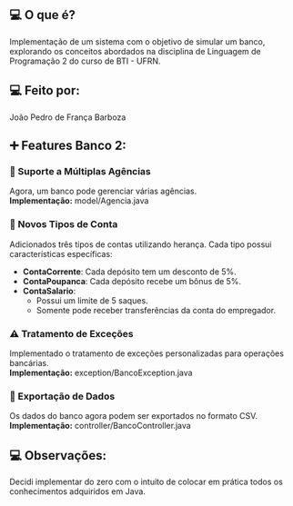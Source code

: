 <h2 id="sobre">💻 O que é?</h2>
Implementação de um sistema com o objetivo de simular um banco, explorando os conceitos abordados na disciplina de Linguagem de Programação 2 do curso de BTI - UFRN.

<h2 id="equipe">💻 Feito por:</h2>
João Pedro de França Barboza

<h2 id="novidades">➕ Features Banco 2:</h2>

### 🏦 Suporte a Múltiplas Agências
Agora, um banco pode gerenciar várias agências.  
**Implementação:** model/Agencia.java

### 🧾 Novos Tipos de Conta
Adicionados três tipos de contas utilizando herança. Cada tipo possui características específicas:  
- **ContaCorrente**: Cada depósito tem um desconto de 5%.  
- **ContaPoupanca**: Cada depósito recebe um bônus de 5%.  
- **ContaSalario**:  
  - Possui um limite de 5 saques.  
  - Somente pode receber transferências da conta do empregador.

### ⚠️ Tratamento de Exceções
Implementado o tratamento de exceções personalizadas para operações bancárias.  
**Implementação:** exception/BancoException.java

### 📄 Exportação de Dados
Os dados do banco agora podem ser exportados no formato CSV.  
**Implementação:** controller/BancoController.java
  

<h2 id="observacoes">💻 Observações:</h2>
Decidi implementar do zero com o intuito de colocar em prática todos os conhecimentos adquiridos em Java.
